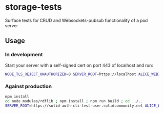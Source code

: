# storage-tests
Surface tests for CRUD and Websockets-pubsub functionality of a pod server

## Usage
### In development
Start your server with a self-signed cert on port 443 of localhost and run:
```sh
NODE_TLS_REJECT_UNAUTHORIZED=0 SERVER_ROOT=https://localhost ALICE_WEBID=https://localhost/profile/card#me npm run jest
```

### Against production
```sh
npm install
cd node_modules/rdflib ; npm install ; npm run build ; cd ../..
SERVER_ROOT=https://solid-auth-cli-test-user.solidcommunity.net ALICE_WEBID=https://solid-auth-cli-test-user.solidcommunity.net/profile/card#me USERNAME=solid-auth-cli-test-user PASSWORD=123 npm run jest
```

